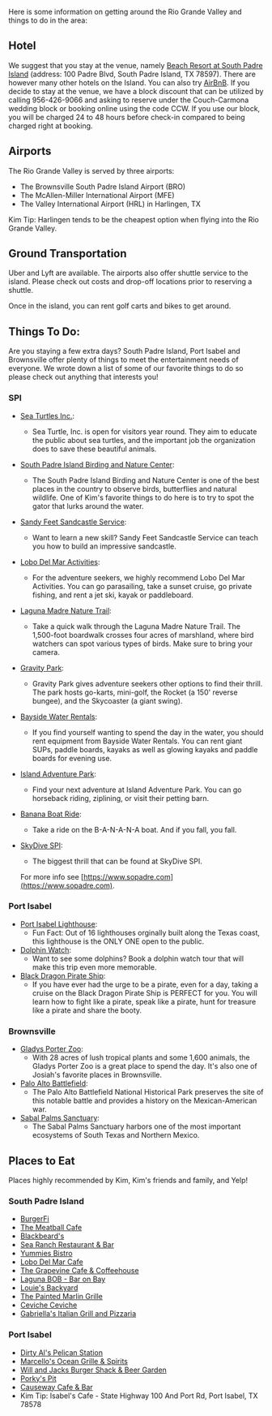 
Here is some information on getting around the Rio Grande Valley and things to do in the area:

## Hotel

We suggest that you stay at the venue, namely [Beach Resort at South Padre Island](http://beachresortspi.com/) (address: 100 Padre Blvd, South Padre Island, TX 78597).  There are however many other hotels on the Island. You can also try [AirBnB](https://www.airbnb.com/s/South-Padre-Island--TX--United-States/homes?refinement_paths%5B%5D=%2Fhomes&click_referer=t%3ASEE_ALL%7Csid%3Aff3f7ec2-3c29-4c3d-a0bf-e0b29acc6c92%7Cst%3ALANDING_PAGE_MARQUEE&title_type=NONE&place_id=ChIJ761vtJupb4YRIrPbw1yyW00&s_tag=fZUrlnjO&checkin=2020-02-21&checkout=2020-02-23). If you decide to stay at the venue, we have a block discount that can be utilized by calling 956-426-9066 and asking to reserve under the Couch-Carmona wedding block or booking online using the code CCW. If you use our block, you will be charged 24 to 48 hours before check-in compared to being charged right at booking.

## Airports

The Rio Grande Valley is served by three airports:
- The Brownsville South Padre Island Airport (BRO)
- The McAllen-Miller International Airport (MFE)
- The Valley International Airport (HRL) in Harlingen, TX

Kim Tip: Harlingen tends to be the cheapest option when flying into the Rio Grande Valley.

## Ground Transportation

Uber and Lyft are available. The airports also offer shuttle service to the island. Please check out costs and drop-off locations prior to reserving a shuttle.

Once in the island, you can rent golf carts and bikes to get around.

## Things To Do:

Are you staying a few extra days? South Padre Island, Port Isabel and Brownsville offer plenty of things to meet the entertainment needs of everyone. We wrote down a list of some of our favorite things to do so please check out anything that interests you!  

### SPI

- [Sea Turtles Inc.](http://www.seaturtleinc.org/):
	- Sea Turtle, Inc. is open for visitors year round. They aim to educate the public about sea turtles, and the important job the organization does to save these beautiful animals.
- [South Padre Island Birding and Nature Center](http://www.theworldbirdingcenter.com/Spi.html):
	- The South Padre Island Birding and Nature Center is one of the best places in the country to observe birds, butterflies and natural wildlife. One of Kim's favorite things to do here is to try to spot the gator that lurks around the water.
- [Sandy Feet Sandcastle Service](https://www.sandyfeetsandcastleservices.com/):
	- Want to learn a new skill? Sandy Feet Sandcastle Service can teach you how to build an impressive sandcastle.
- [Lobo Del Mar Activities](https://www.lobodelmaractivities.com/):
	- For the adventure seekers, we highly recommend Lobo Del Mar Activities. You can go parasailing, take a sunset cruise, go private fishing, and rent a jet ski, kayak or paddleboard.
- [Laguna Madre Nature Trail](https://www.sopadre.com/listings/laguna-madre-nature-trail/):
	- Take a quick walk through the Laguna Madre Nature Trail. The 1,500-foot boardwalk crosses four acres of marshland, where bird watchers can spot various types of birds. Make sure to bring your camera.
- [Gravity Park](http://gravitypark.squarespace.com/prices):
	- Gravity Park gives adventure seekers other options to find their thrill. The park hosts go-karts, mini-golf, the Rocket (a 150' reverse bungee), and the Skycoaster (a giant swing).
- [Bayside Water Rentals](http://spifun.com/SPI_FUN/HOME_PAGE.html):
	- If you find yourself wanting to spend the day in the water, you should rent equipment from Bayside Water Rentals. You can rent giant SUPs, paddle boards, kayaks as well as glowing kayaks and paddle boards for evening use.
- [Island Adventure Park](https://www.southpadreislandadventures.com/):
	- Find your next adventure at Island Adventure Park. You can go horseback riding, ziplining, or visit their petting barn.
- [Banana Boat Ride](https://parroteyesspi.com/activities/banana-boat-ride/):
	- Take a ride on the B-A-N-A-N-A boat. And if you fall, you fall.
- [SkyDive SPI](https://skydivespi.com/):
	- The biggest thrill that can be found at SkyDive SPI.

	For more info see [https://www.sopadre.com](https://www.sopadre.com).


### Port Isabel

- [Port Isabel Lighthouse](https://tpwd.texas.gov/state-parks/port-isabel-lighthouse):
	- Fun Fact: Out of 16 lighthouses orginally built along the Texas coast, this lighthouse is the ONLY ONE open to the public.
- [Dolphin Watch](http://www.dolphinwatching.info/):
	- Want to see some dolphins? Book a dolphin watch tour that will make this trip even more memorable.
- [Black Dragon Pirate Ship](http://www.ospreycruises.com/the-black-dragon-pirate-ship/):
	- If you have ever had the urge to be a pirate, even for a day, taking a cruise on the Black Dragon Pirate Ship is PERFECT for you. You will learn how to fight like a pirate, speak like a pirate, hunt for treasure like a pirate and share the booty.

### Brownsville
- [Gladys Porter Zoo](http://gpz.org/):
	- With 28 acres of lush tropical plants and some 1,600 animals, the Gladys Porter Zoo is a great place to spend the day. It's also one of Josiah's favorite places in Brownsville.
- [Palo Alto Battlefield](https://www.nps.gov/paal/index.htm):
	- The Palo Alto Battlefield National Historical Park preserves the site of this notable battle and provides a history on the Mexican-American war.
- [Sabal Palms Sanctuary](http://sabalpalmsanctuary.org/):
	- The Sabal Palms Sanctuary harbors one of the most important ecosystems of South Texas and Northern Mexico.

## Places to Eat
Places highly recommended by Kim, Kim's friends and family, and Yelp!

### South Padre Island
- [BurgerFi](https://burgerfi.com/?utm_source=local&utm_medium=snack_pack&utm_campaign=tx&utm_content=south%20padre%20island&utm_term=50421)
- [The Meatball Cafe](http://themeatball-cafe.com/)
- [Blackbeard's](https://www.blackbeardsspi.com/Home)
- [Sea Ranch Restaurant & Bar](https://www.searanchrestaurant.com/)
- [Yummies Bistro](https://www.facebook.com/yummies.bistro)
- [Lobo Del Mar Cafe](https://www.lobodelmarcafe.com/)
- [The Grapevine Cafe & Coffeehouse](https://www.gvcafe.com/)
- [Laguna BOB - Bar on Bay](http://lagunabob.com/)
- [Louie's Backyard](https://www.lbyspi.com/)
- [The Painted Marlin Grille](http://www.paintedmarlingrille.com/)
- [Ceviche Ceviche](https://www.facebook.com/pg/cevichecevichesouthpadreisland/about/?ref=page_internal)
- [Gabriella's Italian Grill and Pizzaria](http://gabriellasspi.com/)

### Port Isabel
- [Dirty Al's Pelican Station](http://pelicanstation.co/)
- [Marcello's Ocean Grille & Spirits](https://www.marcellosspi.com/)
- [Will and Jacks Burger Shack & Beer Garden](https://www.facebook.com/WillAndJacks/)
- [Porky's Pit](https://www.facebook.com/PORKYSPITPI)
- [Causeway Cafe & Bar](https://www.mycausewaycafe.com/)
- Kim Tip: Isabel's Cafe - State Highway 100 And Port Rd, Port Isabel, TX 78578
